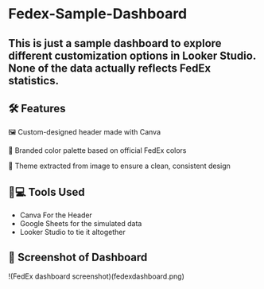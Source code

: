 # Fedex-Sample-Dashboard


## This is just a sample dashboard to explore different customization options in Looker Studio. None of the data actually reflects FedEx statistics.

## 🛠️ Features

🖼️ Custom-designed header made with Canva

🎨 Branded color palette based on official FedEx colors

🧠 Theme extracted from image to ensure a clean, consistent design

## 📱💻 Tools Used 

- Canva For the Header
- Google Sheets for the simulated data
- Looker Studio to tie it altogether

  
## 📸 Screenshot of Dashboard 
!(FedEx dashboard screenshot)(fedexdashboard.png)
